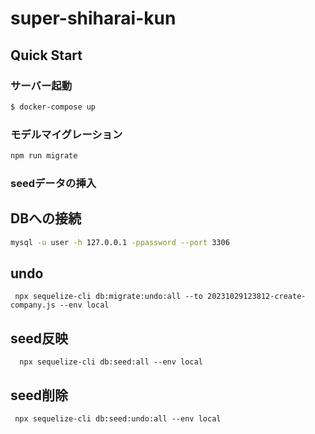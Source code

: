 # super-shiharai-kun

## Quick Start
### サーバー起動
```sh
$ docker-compose up
```

### モデルマイグレーション

```sh
npm run migrate
```

### seedデータの挿入

## DBへの接続
```sh
mysql -u user -h 127.0.0.1 -ppassword --port 3306
```

## undo
```
 npx sequelize-cli db:migrate:undo:all --to 20231029123812-create-company.js --env local
```
 ## seed反映
```
  npx sequelize-cli db:seed:all --env local
```
 ## seed削除
```
 npx sequelize-cli db:seed:undo:all --env local
```